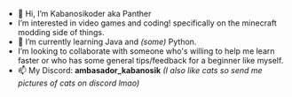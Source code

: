 - 👋 Hi, I’m Kabanosikoder aka Panther
- I’m interested in video games and coding! specifically on the minecraft modding side of things.
- 🌱 I’m currently learning Java and *(some)* Python.
- I’m looking to collaborate with someone who's willing to help me learn faster or who has some general tips/feedback for a beginner like myself.
- 📫 My Discord: **ambasador_kabanosik**
  *(I also like cats so send me pictures of cats on discord lmao)*


<!---
Kabanosikoder/Kabanosikoder is a ✨ special ✨ repository because its `README.md` (this file) appears on your GitHub profile.
You can click the Preview link to take a look at your changes.
--->

